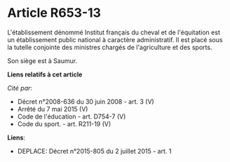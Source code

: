 # Article R653-13

L'établissement dénommé Institut français du cheval et de l'équitation est un établissement public national à caractère
administratif. Il est placé sous la tutelle conjointe des ministres chargés de l'agriculture et des sports. 

Son siège est à Saumur.

**Liens relatifs à cet article**

_Cité par_:

  - Décret n°2008-636 du 30 juin 2008 - art. 3 (V)
  - Arrêté du 7 mai 2015 (V)
  - Code de l'éducation - art. D754-7 (V)
  - Code du sport. - art. R211-19 (V)

**Liens**:

  - DEPLACE: Décret n°2015-805 du 2 juillet 2015 - art. 1
